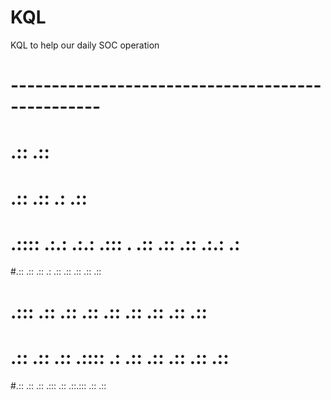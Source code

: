# KQL
KQL to help our daily SOC operation


# ------------------------------------------------- #
#
#         .::                                  .::  
#         .::             .::     .:           .::  
# .:::: .:.: .:.: .:::  . .::       .:: .::  .:.: .:
#.::      .::   .::    .: .::    .:: .::  .::  .::  
#  .:::   .::   .::  .::  .::    .:: .::  .::  .::  
#    .::  .::   .:: .:::: .: .:: .:: .::  .::  .::  
#.:: .::   .:: .:::       .::    .::.:::  .::   .:: 
